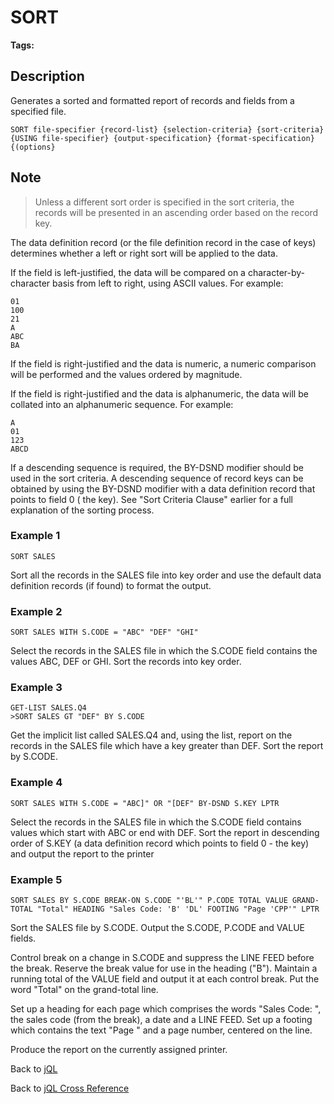 # SORT

<PageHeader />

**Tags:**
<badge text='jql' vertical='middle' />

## Description

Generates a sorted and formatted report of records and fields from a specified file.

```
SORT file-specifier {record-list} {selection-criteria} {sort-criteria} {USING file-specifier} {output-specification} {format-specification} {(options}
```

## Note

> Unless a different sort order is specified in the sort criteria, the records will be presented in an ascending order based on the record key.

The data definition record (or the file definition record in the case of keys) determines whether a left or right sort will be applied to the data.

If the field is left-justified, the data will be compared on a character-by-character basis from left to right, using ASCII values. For example:

```
01
100
21
A
ABC
BA
```

If the field is right-justified and the data is numeric, a numeric comparison will be performed and the values ordered by magnitude.

If the field is right-justified and the data is alphanumeric, the data will be collated into an alphanumeric sequence. For example:

```
A
01
123
ABCD
```

If a descending sequence is required, the BY-DSND modifier should be used in the sort criteria. A descending sequence of record keys can be obtained by using the BY-DSND modifier with a data definition record that points to field 0 ( the key). See "Sort Criteria Clause" earlier for a full explanation of the sorting process.

### Example 1

```
SORT SALES
```

Sort all the records in the SALES file into key order and use the default data definition records (if found) to format the output.

### Example 2

```
SORT SALES WITH S.CODE = "ABC" "DEF" "GHI"
```

Select the records in the SALES file in which the S.CODE field contains the values ABC, DEF or GHI. Sort the records into key order.

### Example 3

```
GET-LIST SALES.Q4
>SORT SALES GT "DEF" BY S.CODE
```

Get the implicit list called SALES.Q4 and, using the list, report on the records in the SALES file which have a key greater than DEF. Sort the report by S.CODE.

### Example 4

```
SORT SALES WITH S.CODE = "ABC]" OR "[DEF" BY-DSND S.KEY LPTR
```

Select the records in the SALES file in which the S.CODE field contains values which start with ABC or end with DEF. Sort the report in descending order of S.KEY (a data definition record which points to field 0 - the key) and output the report to the printer

### Example 5

```
SORT SALES BY S.CODE BREAK-ON S.CODE "'BL'" P.CODE TOTAL VALUE GRAND-TOTAL "Total" HEADING "Sales Code: 'B' 'DL' FOOTING "Page 'CPP'" LPTR
```

Sort the SALES file by S.CODE. Output the S.CODE, P.CODE and VALUE fields.

Control break on a change in S.CODE and suppress the LINE FEED before the break. Reserve the break value for use in the heading ("B"). Maintain a running total of the VALUE field and output it at each control break. Put the word "Total" on the grand-total line.

Set up a heading for each page which comprises the words "Sales Code: ", the sales code (from the break), a date and a LINE FEED. Set up a footing which contains the text "Page " and a page number, centered on the line.

Produce the report on the currently assigned printer.

Back to [jQL](./../jbase-query-language/README.md)

Back to [jQL Cross Reference](./../jql-keyword-cross-reference/README.md)  
  
<PageFooter />

